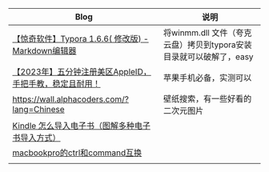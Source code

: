 | Blog                                                         | 说明                                                         |
| ------------------------------------------------------------ | ------------------------------------------------------------ |
| [【惊奇软件】Typora 1.6.6( 修改版) - Markdown编辑器](https://www.ghxi.com/typora.html) | 将winmm.dll 文件（夸克云盘）拷贝到typora安装目录就可以破解了，easy |
| [【2023年】五分钟注册美区AppleID，手把手教，稳定且耐用！](https://zhuanlan.zhihu.com/p/367821925) | 苹果手机必备，实测可以                                       |
| https://wall.alphacoders.com/?lang=Chinese                   | 壁纸搜索，有一些好看的二次元图片                             |
| [Kindle 怎么导入电子书（图解多种电子书导入方式）](https://bookfere.com/post/459.html) |                                                              |
| [macbookpro的ctrl和command互换](https://blog.csdn.net/gusijin/article/details/125837247) |                                                              |
|                                                              |                                                              |

